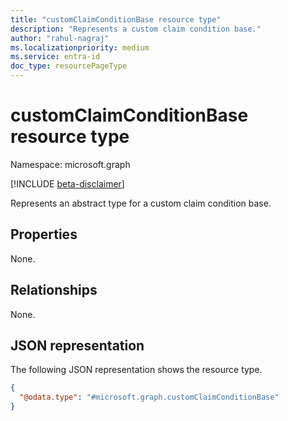 ```yaml
---
title: "customClaimConditionBase resource type"
description: "Represents a custom claim condition base."
author: "rahul-nagraj"
ms.localizationpriority: medium
ms.service: entra-id
doc_type: resourcePageType
---
```


# customClaimConditionBase resource type

Namespace: microsoft.graph

[!INCLUDE [beta-disclaimer](../../includes/beta-disclaimer.md)]

Represents an abstract type for a custom claim condition base.

## Properties
None.

## Relationships
None.

## JSON representation
The following JSON representation shows the resource type.
<!-- {
  "blockType": "resource",
  "@odata.type": "microsoft.graph.customClaimConditionBase"
}
-->
``` json
{
  "@odata.type": "#microsoft.graph.customClaimConditionBase"
}
```
